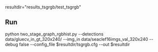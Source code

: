 resultdir="results_tsgrgb/test_tsgrgb"
## Run
python two_stage_graph_rgbhist.py --detections data/gluecv_in_gt_320x240/ --img_in data/seaclef16imgs_val_320x240 --debug false --config_file $resultdir/tsgrgb.cfg --out $resultdir
